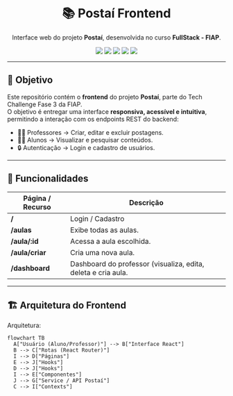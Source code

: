 <h1 align="center">📚 Postaí Frontend</h1>

<p align="center">
  Interface web do projeto <b>Postaí</b>, desenvolvida no curso <b>FullStack - FIAP</b>.
</p>

<p align="center">
  <a href="https://react.dev/"><img src="https://img.shields.io/badge/React-20232A?style=for-the-badge&logo=react&logoColor=61DAFB" /></a>
  <a href="https://www.typescriptlang.org/"><img src="https://img.shields.io/badge/TypeScript-007ACC?style=for-the-badge&logo=typescript&logoColor=white" /></a>
  <a href="https://vitejs.dev/"><img src="https://img.shields.io/badge/Vite-646CFF?style=for-the-badge&logo=vite&logoColor=white" /></a>
  <a href="https://chakra-ui.com/"><img src="https://img.shields.io/badge/ChakraUI-319795?style=for-the-badge&logo=chakraui&logoColor=white" /></a>
  <a href="https://render.com/"><img src="https://img.shields.io/badge/Render-000000?style=for-the-badge&logo=render&logoColor=white" /></a>
</p>

---

## 🎯 Objetivo

Este repositório contém o **frontend** do projeto **Postaí**, parte do Tech Challenge Fase 3 da FIAP.  
O objetivo é entregar uma interface **responsiva, acessível e intuitiva**, permitindo a interação com os endpoints REST do backend:

- 👩‍🏫 Professores → Criar, editar e excluir postagens.
- 👨‍🎓 Alunos → Visualizar e pesquisar conteúdos.
- 🔒 Autenticação → Login e cadastro de usuários.

---

## 🧰 Funcionalidades

| Página / Recurso          | Descrição                                                               |
| ------------------------- | ----------------------------------------------------------------------- |
| **/**                     | Login / Cadastro                                                          | 
| **/aulas**                | Exibe todas as aulas.                                                   |
| **/aula/:id**             | Acessa a aula escolhida.                                                |
| **/aula/criar**           | Cria uma nova aula.                                                     |
| **/dashboard**            | Dashboard do professor (visualiza, edita, deleta e cria aula.           |


---

## 🏗️ Arquitetura do Frontend

Arquitetura:

```mermaid
flowchart TB
  A["Usuário (Aluno/Professor)"] --> B["Interface React"]
  B --> C["Rotas (React Router)"]
  I --> D["Páginas"]
  E --> J["Hooks"]
  D --> J["Hooks"]
  I --> E["Componentes"]
  J --> G["Service / API Postaí"]
  C --> I["Contexts"]

```
